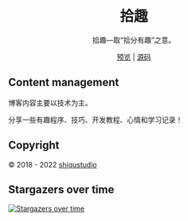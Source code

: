 <h1 align="center">拾趣</h1>

<div align="center">
拾趣—取“拾分有趣”之意。

[预览](https://shiqustudio.github.io/) | [源码](https://github.com/shiqustudio/hugo-blog)
</div>

## Content management

博客内容主要以技术为主。

分享一些有趣程序、技巧、开发教程、心情和学习记录！

## Copyright

:copyright: 2018 - 2022 [shiqustudio](https://github.com/shiqustudio)

## Stargazers over time

[![Stargazers over time](https://starchart.cc/shiqustudio/shiqustudio.github.io.svg)](https://starchart.cc/shiqustudio/shiqustudio.github.io)
